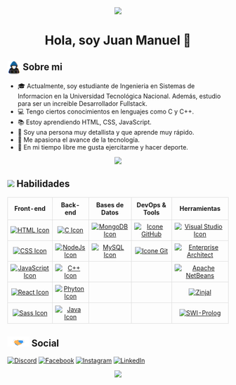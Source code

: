 <div align="center">
<img src="https://github.com/Juanmasosa7/Juanmasosa7/assets/116852281/39aa6949-c760-48e7-af5b-ee070a63cb64">
</div>

<div align="center">
<h1 align="center">Hola, soy Juan Manuel 👋</h1>
</div>

## <img src="https://github.com/0xAbdulKhalid/0xAbdulKhalid/raw/main/assets/mdImages/about_me.gif" width = 30px align="center"> Sobre mi

- 🎓 Actualmente, soy estudiante de Ingenieria en Sistemas de Informacion en la Universidad Tecnológica Nacional. Además, estudio para ser un increible Desarrollador Fullstack.
- 💻 Tengo ciertos conocimientos en lenguajes como C y C++.
- 📚 Estoy aprendiendo HTML, CSS, JavaScript.
- 🌱 Soy una persona muy detallista y que aprende muy rápido.
- 🤖 Me apasiona el avance de la tecnología.
- 💪 En mi tiempo libre me gusta ejercitarme y hacer deporte.

<p  align="center">
<img src="https://user-images.githubusercontent.com/73097560/115834477-dbab4500-a447-11eb-908a-139a6edaec5c.gif">             
<br>

## <img src="https://media2.giphy.com/media/QssGEmpkyEOhBCb7e1/giphy.gif?cid=ecf05e47a0n3gi1bfqntqmob8g9aid1oyj2wr3ds3mg700bl&rid=giphy.gif" width ="25"> Habilidades 
<!-- LANGUAGE & TOOLS -->
<table style="width: 100%; border-collapse: collapse; text-align: center;">
  <tr>
    <th style="border: 1px solid #ddd; padding: 8px;">Front-end</th>
    <th style="border: 1px solid #ddd; padding: 8px;">Back-end</th>
    <th style="border: 1px solid #ddd; padding: 8px;">Bases de Datos</th>
    <th style="border: 1px solid #ddd; padding: 8px;">DevOps & Tools</th>
    <th style="border: 1px solid #ddd; padding: 8px;">Herramientas</th>
  </tr>
  <tr>
    <td style="border: 1px solid #ddd; padding: 6px;">
      <a href="">
        <img alt="HTML Icon" src="https://img.shields.io/badge/html5-%23E34F26.svg?style=flat&logo=html5&logoColor=white"/>
      </a>
    </td>
    <td style="border: 1px solid #ddd; padding: 6px;">
      <a href="">
        <img alt="C Icon" src="https://img.shields.io/badge/c-%2300599C.svg?style=flat&logo=c&logoColor=white"/>
      </a>
    </td>
    <td style="border: 1px solid #ddd; padding: 6px;">
      <a href="">
        <img alt="MongoDB Icon" src="https://img.shields.io/badge/MongoDB-green?logo=mongodb&logoColor=f5f5f5"/>
      </a>
    </td>
    <td style="border: 1px solid #ddd; padding: 6px;">
      <a href="">
        <img alt="Icone GitHub" src="https://img.shields.io/badge/GitHub-black?logo=github"/>
      </a>
    </td>
    <td style="border: 1px solid #ddd; padding: 6px;">
      <a href="">
        <img alt="Visual Studio Icon" src="https://img.shields.io/badge/Visual_Studio_Code-0078D4?logo=visual%20studio%20code"/>
      </a>
    </td>
  </tr>
  <tr>
    <td style="border: 1px solid #ddd; padding: 6px;">
      <a href="">
        <img alt="CSS Icon" src="https://img.shields.io/badge/CSS3-%231572B6.svg?style=flat&logo=css3&logoColor=white"/>
      </a>
    </td>
    <td style="border: 1px solid #ddd; padding: 6px;">
      <a href="">
        <img alt="NodeJs Icon" src="https://camo.githubusercontent.com/0552cea297c38c494fb310bf6e5c91742274844f361310e17ec19b305848d007/68747470733a2f2f696d672e736869656c64732e696f2f62616467652f2d4e6f64652e6a732d3333393933333f7374796c653d666c6174266c6f676f3d6e6f64652e6a73266c6f676f436f6c6f723d7768697465"/>
      </a>
    </td>
    <td style="border: 1px solid #ddd; padding: 6px;">
      <a href="">
        <img alt="MySQL Icon" src="https://camo.githubusercontent.com/f1b64de0317b90349bfd9fdf5db66b7a4f89180b3e07eb55cf799256d00838ed/68747470733a2f2f696d672e736869656c64732e696f2f62616467652f2d4d7953514c2d3434373941313f7374796c653d666c6174266c6f676f3d6d7973716c266c6f676f436f6c6f723d7768697465"/>
      </a>
    </td>
    <td style="border: 1px solid #ddd; padding: 6px;">
      <a href="">
        <img alt="Icone Git" src="https://camo.githubusercontent.com/7eb2e0fb83224057a3c815c0752479f89246a30ad9be7b660e30ad4581289495/68747470733a2f2f696d672e736869656c64732e696f2f62616467652f2d4769742d4630353033323f7374796c653d666c6174266c6f676f3d676974266c6f676f436f6c6f723d7768697465"/>
      </a>
    </td>
    <td style="border: 1px solid #ddd; padding: 6px;">
      <a href="">
        <img alt="Enterprise Architect" src="https://img.shields.io/badge/Enterprise%20Architect-skyblue?"/>
      </a>
    </td>
  </tr>
 <tr>
    <td style="border: 1px solid #ddd; padding: 6px;">
      <a href="">
        <img alt="JavaScript Icon" src="https://camo.githubusercontent.com/f40094060aeb428f6c2b3e5bb27fb0f551d83c2620ac92039453daa60f3e7253/68747470733a2f2f696d672e736869656c64732e696f2f62616467652f2d4a6176615363726970742d4637444631453f7374796c653d666c6174266c6f676f3d6a617661736372697074266c6f676f436f6c6f723d626c61636b"/>
      </a>
    </td>
    <td style="border: 1px solid #ddd; padding: 6px;">
      <a href="">
        <img alt="C++ Icon" src="https://img.shields.io/badge/C++-%2300599C.svg?style=flat&logo=c%2B%2B&logoColor=white"/>
      </a>
    </td>
    <td style="border: 1px solid #ddd; padding: 6px;">
      <a href="">
        <img alt="" src=""/>
      </a>
    </td>
    <td style="border: 1px solid #ddd; padding: 6px;">
      <a href="">
        <img alt="" src=""/>
      </a>
    </td>
   <td style="border: 1px solid #ddd; padding: 6px;">
      <a href="">
        <img alt="Apache NetBeans" src="https://img.shields.io/badge/Apache%20NetBeans-red?"/>
      </a>
    </td>
  </tr>
  <tr>
    <td style="border: 1px solid #ddd; padding: 6px;">
      <a href="">
        <img alt="React Icon" src="https://camo.githubusercontent.com/fa6e8e4f1e7a16ec08e357cc1069b43ca6740fbb3cab994c4f53dfc5ae5a804e/68747470733a2f2f696d672e736869656c64732e696f2f62616467652f2d52656163742d3631444146423f7374796c653d666c6174266c6f676f3d7265616374266c6f676f436f6c6f723d626c61636b"/>
      </a>
    </td>
    <td style="border: 1px solid #ddd; padding: 6px;">
      <a href="">
        <img alt="Phyton Icon" src="https://img.shields.io/badge/Python-yellow.svg?style=flat&logo=python&logoColor=white"/>
      </a>
    </td>
    <td style="border: 1px solid #ddd; padding: 6px;">
      <a href="">
        <img alt="" src=""/>
      </a>
    </td>
    <td style="border: 1px solid #ddd; padding: 6px;">
      <a href="">
        <img alt="" src=""/>
      </a>
    </td>
    <td style="border: 1px solid #ddd; padding: 6px;">
      <a href="">
        <img alt="Zinjal" src="https://img.shields.io/badge/Zinjal-yellow?"/>
      </a>
    </td>
  </tr>
  <tr>
    <td style="border: 1px solid #ddd; padding: 6px;">
      <a href="">
        <img alt="Sass Icon" src="https://camo.githubusercontent.com/3c9e44bc3a7fd6ea0b74ac0dd610c8e98e6dbf108135f3682276041b028f1a78/68747470733a2f2f696d672e736869656c64732e696f2f62616467652f2d536173732d4343363639393f7374796c653d666c6174266c6f676f3d73617373266c6f676f436f6c6f723d7768697465"/>
      </a>
    </td>
    <td style="border: 1px solid #ddd; padding: 6px;">
      <a href="">
        <img alt="Java Icon" src="https://img.shields.io/badge/Java-%231572B6.svg?style=flat&logo=java&logoColor=white"/>
      </a>
    </td>
    <td style="border: 1px solid #ddd; padding: 6px;">
      <a href="">
        <img alt="" src=""/>
      </a>
    </td>
    <td style="border: 1px solid #ddd; padding: 6px;">
      <a href="">
        <img alt="" src=""/>
      </a>
    </td>
    <td style="border: 1px solid #ddd; padding: 6px;">
      <a href="">
        <img alt="SWI-Prolog" src="https://img.shields.io/badge/SWI%20Prolog-grey?"/>
      </a>
    </td>
  </tr>
</table>

## <img src="https://github.com/0xAbdulKhalid/0xAbdulKhalid/raw/main/assets/mdImages/handshake.gif" width=50px> Social
[![Discord](https://img.shields.io/badge/Discord-%237289DA.svg?logo=discord&logoColor=white)](https://discord.com/channels/@juanmita1901) [![Facebook](https://img.shields.io/badge/facebook-%231877F2.svg?&style=for-the-badge&logo=facebook&logoColor=white)](https://www.facebook.com/juanma.sosa.790/) [![Instagram](https://img.shields.io/badge/Instagram-%23E4405F.svg?logo=Instagram&logoColor=white)](https://www.instagram.com/juanma.sosac/) [![LinkedIn](https://img.shields.io/badge/linkedin-%230077B5.svg?&style=for-the-badge&logo=linkedin&logoColor=white)](https://www.linkedin.com/in/juan-manuel-sosa-4a2767309/)

<p  align="center">
<img src="https://user-images.githubusercontent.com/73097560/115834477-dbab4500-a447-11eb-908a-139a6edaec5c.gif">             
<br>
